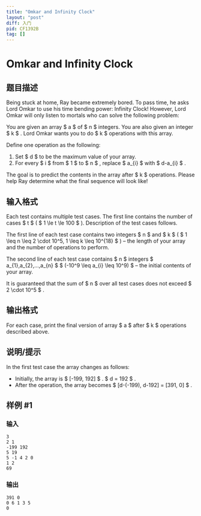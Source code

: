 ```yaml
---
title: "Omkar and Infinity Clock"
layout: "post"
diff: 入门
pid: CF1392B
tag: []
---
```


# Omkar and Infinity Clock

## 题目描述

Being stuck at home, Ray became extremely bored. To pass time, he asks Lord Omkar to use his time bending power: Infinity Clock! However, Lord Omkar will only listen to mortals who can solve the following problem:

You are given an array $ a $ of $ n $ integers. You are also given an integer $ k $ . Lord Omkar wants you to do $ k $ operations with this array.

Define one operation as the following:

1. Set $ d $ to be the maximum value of your array.
2. For every $ i $ from $ 1 $ to $ n $ , replace $ a_{i} $ with $ d-a_{i} $ .

The goal is to predict the contents in the array after $ k $ operations. Please help Ray determine what the final sequence will look like!

## 输入格式

Each test contains multiple test cases. The first line contains the number of cases $ t $ ( $ 1 \le t \le 100 $ ). Description of the test cases follows.

The first line of each test case contains two integers $ n $ and $ k $ ( $ 1 \leq n \leq 2 \cdot 10^5, 1 \leq k \leq       10^{18} $ ) – the length of your array and the number of operations to perform.

The second line of each test case contains $ n $ integers $ a_{1},a_{2},...,a_{n} $ $ (-10^9 \leq a_{i} \leq 10^9) $ – the initial contents of your array.

It is guaranteed that the sum of $ n $ over all test cases does not exceed $ 2 \cdot 10^5 $ .

## 输出格式

For each case, print the final version of array $ a $ after $ k $ operations described above.

## 说明/提示

In the first test case the array changes as follows:

- Initially, the array is $ [-199, 192] $ . $ d = 192 $ .
- After the operation, the array becomes $ [d-(-199), d-192] =           [391, 0] $ .

## 样例 #1

### 输入

```
3
2 1
-199 192
5 19
5 -1 4 2 0
1 2
69
```

### 输出

```
391 0
0 6 1 3 5
0
```

